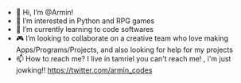 - 👋 Hi, I’m @Armin!
- 🐍 I’m interested in Python and RPG games 
- 🤖 I’m currently learning to code softwares
- 🎮 I’m looking to collaborate on a creative team who love making Apps/Programs/Projects, and also looking for help for my projects
- 📫 How to reach me? I live in tamriel you can't reach me! , i'm just jowking!! https://twitter.com/armin_codes

<!---
awmin89/awmin89 is a ✨ special ✨ repository because its `README.md` (this file) appears on your GitHub profile.
You can click the Preview link to take a look at your changes.
--->
